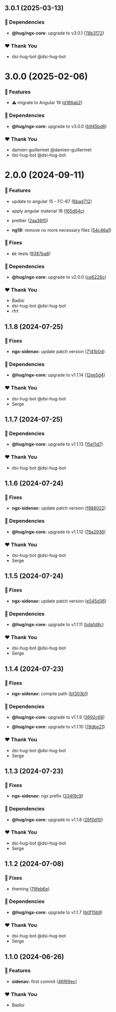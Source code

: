## 3.0.1 (2025-03-13)

### 🌱 Dependencies

- **@hug/ngx-core:** upgrade to v3.0.1 ([78b3172](https://github.com/DSI-HUG/ngx-components/commit/78b3172))

### ❤️ Thank You

- dsi-hug-bot @dsi-hug-bot

# 3.0.0 (2025-02-06)

### 🚀 Features

- ⚠️ migrate to Angular 19 ([d186ab2](https://github.com/DSI-HUG/ngx-components/commit/d186ab2))

### 🌱 Dependencies

- **@hug/ngx-core:** upgrade to v3.0.0 ([b945bd6](https://github.com/DSI-HUG/ngx-components/commit/b945bd6))

### ❤️ Thank You

- damien-guillermet @damien-guillermet
- dsi-hug-bot @dsi-hug-bot

# 2.0.0 (2024-09-11)


### 🚀 Features

- update to angular 15 - FC-67 ([6bad712](https://github.com/DSI-HUG/ngx-components/commit/6bad712))

- apply angular material 18 ([f65d64c](https://github.com/DSI-HUG/ngx-components/commit/f65d64c))

- prettier ([2aa36f0](https://github.com/DSI-HUG/ngx-components/commit/2aa36f0))

- **ng18:** remove no more necessary files ([54c46a1](https://github.com/DSI-HUG/ngx-components/commit/54c46a1))


### 🐛 Fixes

- **ci:** tests ([9387ba8](https://github.com/DSI-HUG/ngx-components/commit/9387ba8))


### 🌱 Dependencies

- **@hug/ngx-core:** upgrade to v2.0.0 ([ce6226c](https://github.com/DSI-HUG/ngx-components/commit/ce6226c))


### ❤️  Thank You

- Badisi
- dsi-hug-bot @dsi-hug-bot
- rfrt

## 1.1.8 (2024-07-25)

### 🐛 Fixes

-   **ngx-sidenav:** update patch version ([7141b0d](https://github.com/DSI-HUG/ngx-components/commit/7141b0d))

### 🌱 Dependencies

-   **@hug/ngx-core:** upgrade to v1.1.14 ([12ee5d4](https://github.com/DSI-HUG/ngx-components/commit/12ee5d4))

### ❤️ Thank You

-   dsi-hug-bot @dsi-hug-bot
-   Serge

## 1.1.7 (2024-07-25)

### 🌱 Dependencies

-   **@hug/ngx-core:** upgrade to v1.1.13 ([15e11d7](https://github.com/DSI-HUG/ngx-components/commit/15e11d7))

### ❤️ Thank You

-   dsi-hug-bot @dsi-hug-bot

## 1.1.6 (2024-07-24)

### 🐛 Fixes

-   **ngx-sidenav:** update patch version ([f888022](https://github.com/DSI-HUG/ngx-components/commit/f888022))

### 🌱 Dependencies

-   **@hug/ngx-core:** upgrade to v1.1.12 ([78a2936](https://github.com/DSI-HUG/ngx-components/commit/78a2936))

### ❤️ Thank You

-   dsi-hug-bot @dsi-hug-bot
-   Serge

## 1.1.5 (2024-07-24)

### 🐛 Fixes

-   **ngx-sidenav:** update patch version ([e545d36](https://github.com/DSI-HUG/ngx-components/commit/e545d36))

### 🌱 Dependencies

-   **@hug/ngx-core:** upgrade to v1.1.11 ([bda1d8c](https://github.com/DSI-HUG/ngx-components/commit/bda1d8c))

### ❤️ Thank You

-   dsi-hug-bot @dsi-hug-bot
-   Serge

## 1.1.4 (2024-07-23)

### 🐛 Fixes

-   **ngx-sidenav:** compile path ([bf303b1](https://github.com/DSI-HUG/ngx-components/commit/bf303b1))

### 🌱 Dependencies

-   **@hug/ngx-core:** upgrade to v1.1.9 ([3692c68](https://github.com/DSI-HUG/ngx-components/commit/3692c68))

-   **@hug/ngx-core:** upgrade to v1.1.10 ([78dbe21](https://github.com/DSI-HUG/ngx-components/commit/78dbe21))

### ❤️ Thank You

-   dsi-hug-bot @dsi-hug-bot
-   Serge

## 1.1.3 (2024-07-23)

### 🐛 Fixes

-   **ngx-sidenav:** ngx prefix ([334f8c9](https://github.com/DSI-HUG/ngx-components/commit/334f8c9))

### 🌱 Dependencies

-   **@hug/ngx-core:** upgrade to v1.1.8 ([26f0d10](https://github.com/DSI-HUG/ngx-components/commit/26f0d10))

### ❤️ Thank You

-   dsi-hug-bot @dsi-hug-bot
-   Serge

## 1.1.2 (2024-07-08)

### 🐛 Fixes

-   theming ([79feb6e](https://github.com/DSI-HUG/ngx-components/commit/79feb6e))

### 🌱 Dependencies

-   **@hug/ngx-core:** upgrade to v1.1.7 ([b0f15b9](https://github.com/DSI-HUG/ngx-components/commit/b0f15b9))

### ❤️ Thank You

-   dsi-hug-bot @dsi-hug-bot
-   Serge

## 1.1.0 (2024-06-26)

### 🚀 Features

-   **sidenav:** first commit ([46f69ec](https://github.com/DSI-HUG/ngx-components/commit/46f69ec))

### ❤️ Thank You

-   Badisi
